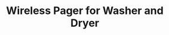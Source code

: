 ---
layout: project
permalink: /kingston_corporation__wireless pager/
title: "Wireless Pager for Washer and Dryer"
year: 
sector: 
description: "A wireless pager to alert a user when the washer or dryer load is complete"
brief:  "Kingston Corporation needed a design for the remote pagers for GE washers and dryers that highlighted their brand elements with a fresh, clean look."
solution: "Pagers soft shapes make it pleasant to carry around. The visual elements of the old washers and he glowing light bring together aesthetics of past and future."
services:
 - "ideation"
 - "prototyping"
 - "3D CAD"
main_image: "/assets/images/projects/kingston_corporation__wireless pager/h_w_Wireless Pager for Washer and Dryer.jpg"
images:
 - "/assets/images/projects/kingston_corporation__wireless pager/p_w_Wireless Pager for Washer and Dryer_01.jpg"
 - "/assets/images/projects/kingston_corporation__wireless pager/p_w_Wireless Pager for Washer and Dryer_02.jpg"
---